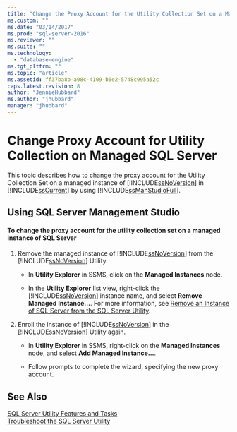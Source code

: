 ```yaml
---
title: "Change the Proxy Account for the Utility Collection Set on a Managed Instance of SQL Server (SQL Server Utility) | Microsoft Docs"
ms.custom: ""
ms.date: "03/14/2017"
ms.prod: "sql-server-2016"
ms.reviewer: ""
ms.suite: ""
ms.technology: 
  - "database-engine"
ms.tgt_pltfrm: ""
ms.topic: "article"
ms.assetid: ff37ba8b-a08c-4109-b6e2-5748c995a52c
caps.latest.revision: 8
author: "JennieHubbard"
ms.author: "jhubbard"
manager: "jhubbard"
---
```

# Change Proxy Account for Utility Collection on  Managed SQL Server
  This topic describes how to change the proxy account for the Utility Collection Set on a managed instance of [!INCLUDE[ssNoVersion](../../includes/ssnoversion-md.md)] in [!INCLUDE[ssCurrent](../../includes/sscurrent-md.md)] by using [!INCLUDE[ssManStudioFull](../../includes/ssmanstudiofull-md.md)].  
  
##  <a name="SSMSProcedure"></a> Using SQL Server Management Studio  
  
#### To change the proxy account for the utility collection set on a managed instance of SQL Server  
  
1.  Remove the managed instance of [!INCLUDE[ssNoVersion](../../includes/ssnoversion-md.md)] from the [!INCLUDE[ssNoVersion](../../includes/ssnoversion-md.md)] Utility.  
  
    -   In **Utility Explorer** in SSMS, click on the **Managed Instances** node.  
  
    -   In the **Utility Explorer** list view, right-click the [!INCLUDE[ssNoVersion](../../includes/ssnoversion-md.md)] instance name, and select **Remove Managed Instance…**. For more information, see [Remove an Instance of SQL Server from the SQL Server Utility](../../relational-databases/manage/remove-an-instance-of-sql-server-from-the-sql-server-utility.md).  
  
2.  Enroll the instance of [!INCLUDE[ssNoVersion](../../includes/ssnoversion-md.md)] in the [!INCLUDE[ssNoVersion](../../includes/ssnoversion-md.md)] Utility again.  
  
    -   In **Utility Explorer** in SSMS, right-click on the **Managed Instances** node, and select **Add Managed Instance…**.  
  
    -   Follow prompts to complete the wizard, specifying the new proxy account.  
  
## See Also  
 [SQL Server Utility Features and Tasks](../../relational-databases/manage/sql-server-utility-features-and-tasks.md)   
 [Troubleshoot the SQL Server Utility](http://msdn.microsoft.com/library/f5f47c2a-38ea-40f8-9767-9bc138d14453)  
  
  